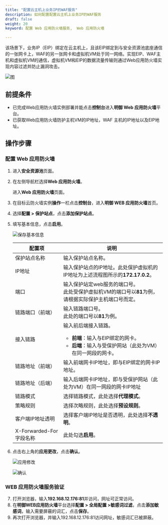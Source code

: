 ```yaml
---
title: "配置云主机上业务IP的WAF服务"
description: 如何配置配置云主机上业务IP的WAF服务
draft: false
weight: 20
keyword: 配置 Web 应用防火墙服务,  Web 应用防火墙

---
```


该场景下，业务IP（EIP）绑定在云主机上，且该EIP绑定到与安全资源池底座通信的一张网卡上，WAF的另一张网卡和虚拟机VM处于同一网络。实现EIP、WAF主机和虚拟机VM的通信，虚拟机VM和EIP的数据流量传输则通过Web应用防火墙实现内容过滤并防止漏洞攻击。

![图](../../../_images/waf4.png) 

## 前提条件

* 已完成Web应用防火墙实例部署并能点击**控制台**进入**明御 Web 应用防火墙**平台。
* 已获取Web应用防火墙防护主机VM的IP地址，WAF 主机的IP地址以及EIP地址。

## 操作步骤

### 配置 Web 应用防火墙

1. 进入**安全资源池**页面。

2. 在左侧导航栏选择**Web 应用防火墙**。

   进入**Web 应用防火墙**页面。

3. 在目标云防火墙实例**操作**一栏点击**控制台**，进入**明御 WEB 应用防火墙**首页。

4. 选择**配置 > 保护站点**，点击**添加保护站点**。

5. 填写基本信息，点击**启用**。

   ![保存基本信息](../../../_images/waf5.png)

   | 配置项                  | 说明                                                         |
   | ----------------------- | ------------------------------------------------------------ |
   | 保护站点名称            | 输入保护站点名称。                                           |
   | IP地址                  | 输入保护站点的IP地址。此处保护虚拟机的IP地址为上述流程图所示的<b>172.17.0.2</b>。 |
   | 端口                    | 输入保护站定web服务的端口号。<br>此处受保护虚拟机VM的端口号以**81**为例，请根据实际保护主机端口号而定。 |
   | 链路端口（前端）        | 输入链路端口号。<br>此处的端口号以**81**为例。               |
   | 接入链路                | 输入前后端接入链路。<ul><li><b>前端</b>：输入与EIP绑定的网卡。</li><li><b>后端</b>：输入与受保护网站（此处为VM）在同一网段的网卡。</li></ul> |
   | 链路地址（前端）        | 输入前端网卡IP地址，即与EIP绑定的网卡IP地址。                |
   | 链路地址（后端）        | 输入后端网卡IP地址，即与受保护网站（此处为VM）在同一网段的网卡IP地址 |
   | 链路模式                | 选择链路模式，此处选择**代理模式**。                         |
   | 策略规则                | 选择次略规则，此处选择**预设规则**。                         |
   | 客户端IP地址透明        | 选择客户端IP地址是否透明，此处选择**不透明**。               |
   | X-Forwarded-For字段名称 | 此处勾选**启用**。                                           |

6. 点击右上角的**应用更改**，点击**确认**。

   ![应用修改](../../../_images/waf6.png) 

   ![确认](../../../_images/waf7.png) 

### WEB 应用防火墙服务验证

7. 打开浏览器，输入**192.168.12.176:81**并访问，网址可正常访问。
8. 在**明御WEB应用防火墙**平台选择**配置 > 全局配置 >敏感词过滤**，点击**添加敏感词**，输入需要屏蔽的词汇，点击**保存**。
9. 再次打开浏览器，并输入192.168.12.176:81访问网址，敏感词汇已被屏蔽。